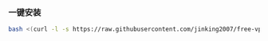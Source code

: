 ### 一键安装

```bash
bash <(curl -l -s https://raw.githubusercontent.com/jinking2007/free-vps-py/refs/heads/main/test.sh)
```

